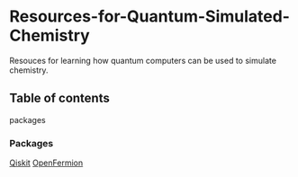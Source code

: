 # Resources-for-Quantum-Simulated-Chemistry
Resouces for learning how quantum computers can be used to simulate chemistry.

## Table of contents
packages


### Packages
[Qiskit](https://github.com/Qiskit/qiskit)
[OpenFermion](https://github.com/quantumlib/OpenFermion)
